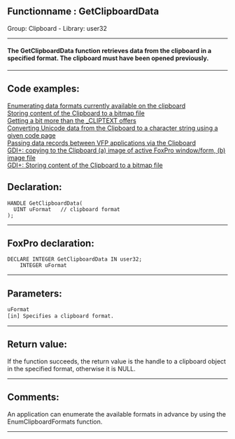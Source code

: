 <link rel="stylesheet" type="text/css" href="../../css/win32api.css">  
<link rel="stylesheet" href="https://cdnjs.cloudflare.com/ajax/libs/font-awesome/4.7.0/css/font-awesome.min.css">

## Functionname : GetClipboardData
Group: Clipboard - Library: user32    
***  


#### The GetClipboardData function retrieves data from the clipboard in a specified format. The clipboard must have been opened previously.
***  


## Code examples:
[Enumerating data formats currently available on the clipboard](../../samples/sample_032.md)  
[Storing content of the Clipboard to a bitmap file](../../samples/sample_189.md)  
[Getting a bit more than the _CLIPTEXT offers](../../samples/sample_278.md)  
[Converting Unicode data from the Clipboard to a character string using a given code page](../../samples/sample_316.md)  
[Passing data records between VFP applications via the Clipboard](../../samples/sample_346.md)  
[GDI+: copying to the Clipboard (a) image of active FoxPro window/form, (b) image file](../../samples/sample_457.md)  
[GDI+: Storing content of the Clipboard to a bitmap file](../../samples/sample_475.md)  

## Declaration:
```foxpro  
HANDLE GetClipboardData(
  UINT uFormat   // clipboard format
);  
```  
***  


## FoxPro declaration:
```foxpro  
DECLARE INTEGER GetClipboardData IN user32;
	INTEGER uFormat  
```  
***  


## Parameters:
```txt  
uFormat
[in] Specifies a clipboard format.  
```  
***  


## Return value:
If the function succeeds, the return value is the handle to a clipboard object in the specified format, otherwise it is NULL.  
***  


## Comments:
An application can enumerate the available formats in advance by using the EnumClipboardFormats function.  
  
***  

